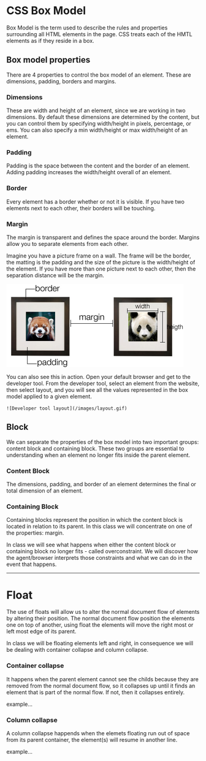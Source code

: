 # CSS Box Model

Box Model is the term used to describe the rules and properties surrounding all HTML elements in the page. CSS treats each of the HMTL elements as if they reside in a box. 

## Box model properties
There are 4 properties to control the box model of an element. These are dimensions, padding, borders and margins. 
 
### Dimensions
These are width and height of an element, since we are working in two dimensions. By default these dimensions are determined by the content, but you can control them by specifying width/height in pixels, percentage, or ems. You can also specify a min width/height or max width/height of an element.

### Padding

Padding is the space between the content and the border of an element. Adding padding increases the width/height overall of an element.

### Border

Every element has a border whether or not it is visible. If you have two elements next to each other, their borders will be touching.

### Margin

The margin is transparent and defines the space around the border. Margins allow you to separate elements from each other.

Imagine you have a picture frame on a wall. The frame will be the border, the matting is the padding and the size of the picture is the width/height of the element. If you have more than one picture next to each other, then the separation distance will be the margin.

![Box Model example](/images/box-model.jpg)
 
You can also see this in action. Open your default browser and get to the developer tool. From the developer tool, select an element from the website, then select layout, and you will see all the values represented in the box model applied to a given element.
 
    ![Developer tool layout](/images/layout.gif)
    
## Block
 
We can separate the properties of the box model into two important groups: content block and containing block. These two groups are essential to understanding when an element no longer fits inside the parent element.

### Content Block

The dimensions, padding, and border of an element determines the final or total dimension of an element.

### Containing Block

Containing blocks represent the position in which the content block is located in relation to its parent. In this class we will concentrate on one of the properties: margin.

In class we will see what happens when either the content block or containing block no longer fits - called overconstraint. We will discover how the agent/browser interprets those constraints and what we can do in the event that happens. 
 
<hr>

# Float

The use of floats will allow us to alter the normal document flow of elements by altering their position. The normal document flow position the elements one on top of another, using float the elements will move the right most or left most edge of its parent.

In class we will be floating elements left and right, in consequence we will be dealing with container collapse and column collapse. 

### Container collapse

It happens when the parent element cannot see the childs because they are removed from the normal document flow, so it collapses up until it finds an element that is part of the normal flow. If not, then it collapses entirely.

example...

### Column collapse

A column collapse happends when the elemets floating run out of space from its parent container, the element(s) will resume in another line.

example...
